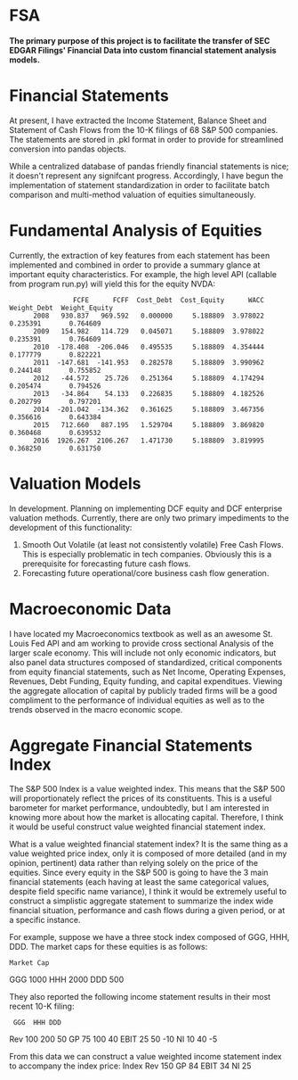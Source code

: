 # FSA

#### The primary purpose of this project is to facilitate the transfer of SEC EDGAR Filings' Financial Data into custom financial statement analysis models. 

# Financial Statements
At present, I have extracted the Income Statement, Balance Sheet and Statement of Cash Flows from the 10-K filings of 68 S&P 500 companies. The statements are stored in .pkl format in order to provide for streamlined conversion into pandas objects. 

While a centralized database of pandas friendly financial statements is nice; it doesn't represent any signifcant progress. 
Accordingly, I have begun the implementation of statement standardization in order to facilitate batch comparison and multi-method valuation of equities simultaneously. 

# Fundamental Analysis of Equities
Currently, the extraction of key features from each statement has been implemented and combined in order to provide a summary
glance at important equity characteristics. For example, the high level API (callable from program run.py) will yield this
for the equity NVDA:

                    FCFE      FCFF  Cost_Debt  Cost_Equity      WACC  Weight_Debt  Weight_Equity
          2008   930.837   969.592   0.000000     5.188809  3.978022     0.235391       0.764609
          2009   154.982   114.729   0.045071     5.188809  3.978022     0.235391       0.764609
          2010  -178.408  -206.046   0.495535     5.188809  4.354444     0.177779       0.822221
          2011  -147.681  -141.953   0.282578     5.188809  3.990962     0.244148       0.755852
          2012   -44.572    25.726   0.251364     5.188809  4.174294     0.205474       0.794526
          2013   -34.864    54.133   0.226835     5.188809  4.182526     0.202799       0.797201
          2014  -201.042  -134.362   0.361625     5.188809  3.467356     0.356616       0.643384
          2015   712.660   887.195   1.529704     5.188809  3.869820     0.360468       0.639532
          2016  1926.267  2106.267   1.471730     5.188809  3.819995     0.368250       0.631750


# Valuation Models
In development. Planning on implementing DCF equity and DCF enterprise valuation methods. Currently, there are only two 
primary impediments to the development of this functionality:
  
  1. Smooth Out Volatile (at least not consistently volatile) Free Cash Flows. This is especially problematic in tech 
     companies. Obviously this is a prerequisite for forecasting future cash flows. 
  2. Forecasting future operational/core business cash flow generation. 



# Macroeconomic Data

I have located my Macroeconomics textbook as well as an awesome St. Louis Fed API and am working to provide cross sectional
Analysis of the larger scale economy. This will include not only economic indicators, but also panel data structures composed
of standardized, critical components from equity financial statements, such as Net Income, Operating Expenses, Revenues, 
Debt Funding, Equity funding, and capital expenditues. Viewing the aggregate allocation of capital by publicly traded firms will be a good compliment to the performance of individual equities as well as to the trends observed in the macro economic scope. 

# Aggregate Financial Statements Index
The S&P 500 Index is a value weighted index. This means that the S&P 500 will proportionately reflect the prices of its 
constituents. This is a useful barometer for market performance, undoubtedly, but I am interested in knowing more about how the market is allocating capital. Therefore, I think it would be useful construct value weighted financial statement index. 

What is a value weighted financial statement index? It is the same thing as a value weighted price index, only it is composed
of more detailed (and in my opinion, pertinent) data rather than relying solely on the price of the equities. Since every 
equity in the S&P 500 is going to have the 3 main financial statements (each having at least the same categorical values, despite field specific name variance), I think it would be extremely useful to construct a simplistic aggregate statement to 
summarize the index wide financial situation, performance and cash flows during a given period, or at a specific instance. 

For example, suppose we have a three stock index composed of GGG, HHH, DDD. The market caps for these equities is as follows:
    
    Market Cap
GGG    1000
HHH    2000
DDD    500

They also reported the following income statement results in their most recent 10-K filing:

     GGG  HHH DDD
Rev  100  200  50
GP    75  100  40
EBIT  25   50 -10
NI    10   40  -5

From this data we can construct a value weighted income statement index to accompany the index price:
      Index
Rev    150
GP     84
EBIT   34
NI     25



